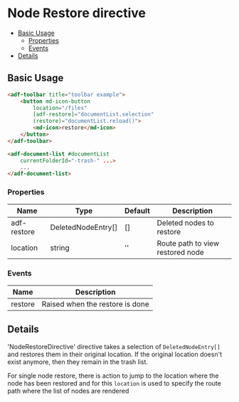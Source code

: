 # Node Restore directive

<!-- markdown-toc start - Don't edit this section.  npm run toc to generate it-->

<!-- toc -->

- [Basic Usage](#basic-usage)
  * [Properties](#properties)
  * [Events](#events)
- [Details](#details)

<!-- tocstop -->

<!-- markdown-toc end -->

## Basic Usage

```html
<adf-toolbar title="toolbar example">
    <button md-icon-button
        location="/files"
        [adf-restore]="documentList.selection"
        (restore)="documentList.reload()">
        <md-icon>restore</md-icon>
    </button>
</adf-toolbar>

<adf-document-list #documentList
    currentFolderId="-trash-" ...>
    ...
</adf-document-list>
```

### Properties

| Name              | Type                | Default | Description                      |
| ----------------- | ------------------- | ------- | -------------------------------  |
| adf-restore       | DeletedNodeEntry[]  | []      | Deleted nodes to restore         |
| location          | string              | ''      | Route path to view restored node |

### Events

| Name      | Description                     |
| --------- | ------------------------------- |
| restore   | Raised when the restore is done |

## Details

'NodeRestoreDirective' directive takes a selection of `DeletedNodeEntry[]` and restores them in their original location.
If the original location doesn't exist anymore, then they remain in the trash list.

For single node restore, there is action to jump to the location where the node has been restored and for this `location` is used to specify the route path where the list of nodes are rendered
